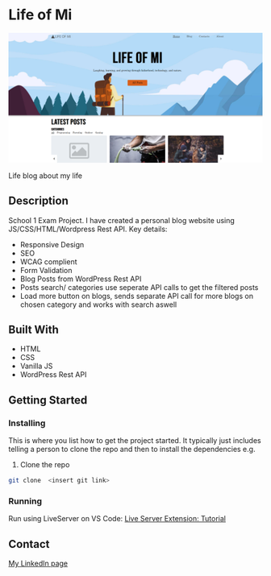 # Life of Mi

![image](/images/Screenshot%202023-03-06%20151733.png)

Life blog about my life

## Description

School 1 Exam Project. I have created a personal blog website using JS/CSS/HTML/Wordpress Rest API.
Key details:

-   Responsive Design
-   SEO
-   WCAG complient
-   Form Validation
-   Blog Posts from WordPress Rest API
-   Posts search/ categories use seperate API calls to get the filtered posts
-   Load more button on blogs, sends separate API call for more blogs on chosen category and works with search aswell

## Built With

-   HTML
-   CSS
-   Vanilla JS
-   WordPress Rest API

## Getting Started

### Installing

This is where you list how to get the project started. It typically just includes telling a person to clone the repo and then to install the dependencies e.g.

1. Clone the repo

```bash 
git clone  <insert git link> 
``` 

### Running

Run using LiveServer on VS Code:
[Live Server Extension: Tutorial](https://www.youtube.com/watch?v=ZfCi0Is9gLU)

## Contact

[My LinkedIn page](https://www.linkedin.com/in/mindaugas-bankauskas-37445a144/)
